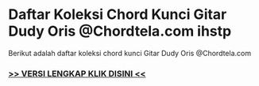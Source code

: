 
 # Daftar Koleksi Chord  Kunci Gitar Dudy Oris @Chordtela.com ihstp


Berikut adalah daftar koleksi chord  kunci Gitar Dudy Oris @Chordtela.com

###  <a href="https://shortlighzx.web.app?sq=Daftar Koleksi Chord  Kunci Gitar Dudy Oris @Chordtela.com"> >> VERSI LENGKAP KLIK DISINI << </a>
